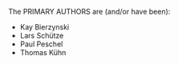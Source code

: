 The PRIMARY AUTHORS are (and/or have been):

* Kay Bierzynski
* Lars Schütze
* Paul Peschel
* Thomas Kühn
